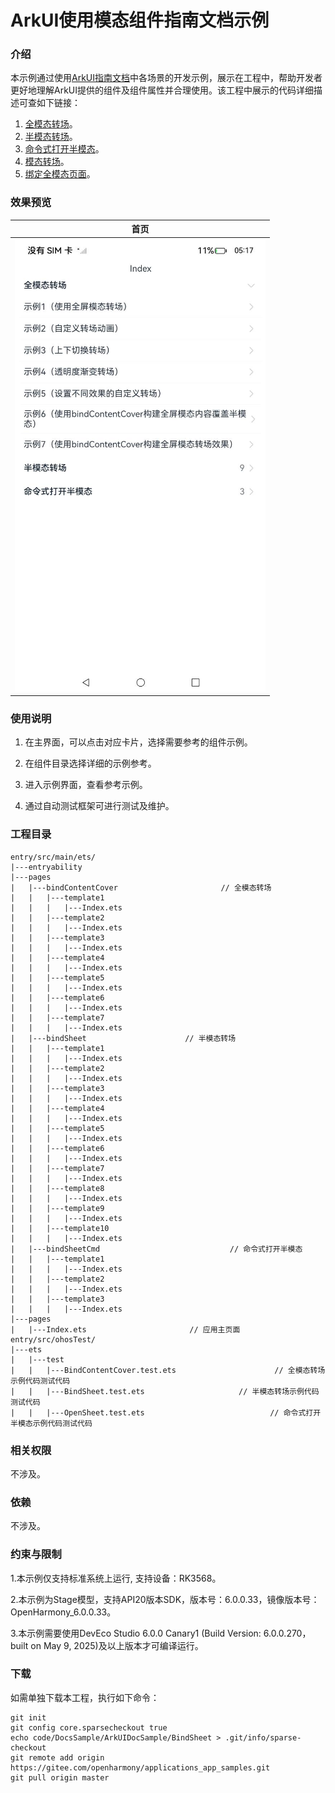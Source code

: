 # ArkUI使用模态组件指南文档示例

### 介绍

本示例通过使用[ArkUI指南文档](https://gitee.com/openharmony/docs/tree/master/zh-cn/application-dev/ui)中各场景的开发示例，展示在工程中，帮助开发者更好地理解ArkUI提供的组件及组件属性并合理使用。该工程中展示的代码详细描述可查如下链接：

1. [全模态转场](https://gitee.com/openharmony/docs/blob/master/zh-cn/application-dev/reference/apis-arkui/arkui-ts/ts-universal-attributes-modal-transition.md)。
2. [半模态转场](https://gitee.com/openharmony/docs/blob/master/zh-cn/application-dev/reference/apis-arkui/arkui-ts/ts-universal-attributes-sheet-transition.md)。
3. [命令式打开半模态](https://gitee.com/openharmony/docs/blob/master/zh-cn/application-dev/reference/apis-arkui/js-apis-arkui-UIContext.md#openbindsheet12)。
4. [模态转场](https://gitee.com/openharmony/docs/blob/master/zh-cn/application-dev/ui/arkts-modal-transition.md)。
5. [绑定全模态页面](https://gitee.com/openharmony/docs/blob/master/zh-cn/application-dev/ui/arkts-contentcover-page.md)。

### 效果预览

| 首页                                 |
|------------------------------------|
| ![](screenshots/device/image1.png) |

### 使用说明

1. 在主界面，可以点击对应卡片，选择需要参考的组件示例。

2. 在组件目录选择详细的示例参考。

3. 进入示例界面，查看参考示例。

4. 通过自动测试框架可进行测试及维护。

### 工程目录
```
entry/src/main/ets/
|---entryability
|---pages
|   |---bindContentCover                       // 全模态转场 
|   |   |---template1
|   |   |   |---Index.ets
|   |   |---template2
|   |   |   |---Index.ets
|   |   |---template3
|   |   |   |---Index.ets
|   |   |---template4
|   |   |   |---Index.ets
|   |   |---template5
|   |   |   |---Index.ets
|   |   |---template6
|   |   |   |---Index.ets
|   |   |---template7
|   |   |   |---Index.ets
|   |---bindSheet                      // 半模态转场
|   |   |---template1
|   |   |   |---Index.ets
|   |   |---template2
|   |   |   |---Index.ets
|   |   |---template3
|   |   |   |---Index.ets
|   |   |---template4
|   |   |   |---Index.ets
|   |   |---template5
|   |   |   |---Index.ets
|   |   |---template6
|   |   |   |---Index.ets
|   |   |---template7
|   |   |   |---Index.ets
|   |   |---template8
|   |   |   |---Index.ets
|   |   |---template9
|   |   |   |---Index.ets
|   |   |---template10
|   |   |   |---Index.ets
|   |---bindSheetCmd                             // 命令式打开半模态
|   |   |---template1
|   |   |   |---Index.ets
|   |   |---template2
|   |   |   |---Index.ets
|   |   |---template3
|   |   |   |---Index.ets
|---pages
|   |---Index.ets                       // 应用主页面
entry/src/ohosTest/
|---ets
|   |---test
|   |   |---BindContentCover.test.ets                      // 全模态转场示例代码测试代码
|   |   |---BindSheet.test.ets                     // 半模态转场示例代码测试代码
|   |   |---OpenSheet.test.ets                            // 命令式打开半模态示例代码测试代码

```

### 相关权限

不涉及。

### 依赖

不涉及。

### 约束与限制

1.本示例仅支持标准系统上运行, 支持设备：RK3568。

2.本示例为Stage模型，支持API20版本SDK，版本号：6.0.0.33，镜像版本号：OpenHarmony_6.0.0.33。

3.本示例需要使用DevEco Studio 6.0.0 Canary1 (Build Version: 6.0.0.270， built on May 9, 2025)及以上版本才可编译运行。

### 下载

如需单独下载本工程，执行如下命令：

````
git init
git config core.sparsecheckout true
echo code/DocsSample/ArkUIDocSample/BindSheet > .git/info/sparse-checkout
git remote add origin https://gitee.com/openharmony/applications_app_samples.git
git pull origin master
````